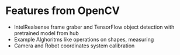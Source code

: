 # Features from OpenCV

- IntelRealsense frame graber and TensorFlow object detection with pretrained model from hub
- Example Alghoritms like operations on shapes, measuring
- Camera and Robot coordinates system calibration

